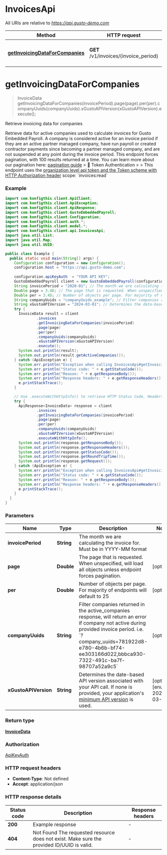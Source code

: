# InvoicesApi

All URIs are relative to *https://api.gusto-demo.com*

| Method | HTTP request | Description |
|------------- | ------------- | -------------|
| [**getInvoicingDataForCompanies**](InvoicesApi.md#getInvoicingDataForCompanies) | **GET** /v1/invoices/{invoice_period} | Retrieve invoicing data for companies |


<a name="getInvoicingDataForCompanies"></a>
# **getInvoicingDataForCompanies**
> InvoiceData getInvoicingDataForCompanies(invoicePeriod).page(page).per(per).companyUuids(companyUuids).xGustoAPIVersion(xGustoAPIVersion).execute();

Retrieve invoicing data for companies

Retrieve data for active companies used to calculate invoices for Gusto Embedded Payroll. A company is considered active for an invoice period if they are an active partner managed company, have run payroll or created contractor payments since becoming a partner managed company, and are not suspended at any point during the invoice period.  This endpoint forces pagination, with 100 results returned at a time. You can learn more about our pagination here: [pagination guide](https://docs.gusto.com/embedded-payroll/docs/pagination)   &gt; 📘 Token Authentication &gt; &gt; This endpoint uses the [organization level api token and the Token scheme with HTTP Authorization header](https://docs.gusto.com/embedded-payroll/docs/authentication#retrieving-access-tokens)  scope: &#x60;invoices:read&#x60;

### Example
```java
import com.konfigthis.client.ApiClient;
import com.konfigthis.client.ApiException;
import com.konfigthis.client.ApiResponse;
import com.konfigthis.client.GustoEmbeddedPayroll;
import com.konfigthis.client.Configuration;
import com.konfigthis.client.auth.*;
import com.konfigthis.client.model.*;
import com.konfigthis.client.api.InvoicesApi;
import java.util.List;
import java.util.Map;
import java.util.UUID;

public class Example {
  public static void main(String[] args) {
    Configuration configuration = new Configuration();
    configuration.host = "https://api.gusto-demo.com";
    
    configuration.apiKeyAuth  = "YOUR API KEY";
    GustoEmbeddedPayroll client = new GustoEmbeddedPayroll(configuration);
    String invoicePeriod = "2020-01"; // The month we are calculating the invoice for. Must be in YYYY-MM format
    Double page = 3.4D; // The page that is requested. When unspecified, will load all objects unless endpoint forces pagination.
    Double per = 3.4D; // Number of objects per page. For majority of endpoints will default to 25
    String companyUuids = "companyUuids_example"; // Filter companies returned in the active_companies response, will return an error if company not active during provided invoice period. i.e. `?company_uuids=781922d8-e780-4b6b-bf74-ee303166d022,bbbca930-7322-491c-ba7f-98707a52a9c5`
    String xGustoAPIVersion = "2024-03-01"; // Determines the date-based API version associated with your API call. If none is provided, your application's [minimum API version](https://docs.gusto.com/embedded-payroll/docs/api-versioning#minimum-api-version) is used.
    try {
      InvoiceData result = client
              .invoices
              .getInvoicingDataForCompanies(invoicePeriod)
              .page(page)
              .per(per)
              .companyUuids(companyUuids)
              .xGustoAPIVersion(xGustoAPIVersion)
              .execute();
      System.out.println(result);
      System.out.println(result.getActiveCompanies());
    } catch (ApiException e) {
      System.err.println("Exception when calling InvoicesApi#getInvoicingDataForCompanies");
      System.err.println("Status code: " + e.getStatusCode());
      System.err.println("Reason: " + e.getResponseBody());
      System.err.println("Response headers: " + e.getResponseHeaders());
      e.printStackTrace();
    }

    // Use .executeWithHttpInfo() to retrieve HTTP Status Code, Headers and Request
    try {
      ApiResponse<InvoiceData> response = client
              .invoices
              .getInvoicingDataForCompanies(invoicePeriod)
              .page(page)
              .per(per)
              .companyUuids(companyUuids)
              .xGustoAPIVersion(xGustoAPIVersion)
              .executeWithHttpInfo();
      System.out.println(response.getResponseBody());
      System.out.println(response.getResponseHeaders());
      System.out.println(response.getStatusCode());
      System.out.println(response.getRoundTripTime());
      System.out.println(response.getRequest());
    } catch (ApiException e) {
      System.err.println("Exception when calling InvoicesApi#getInvoicingDataForCompanies");
      System.err.println("Status code: " + e.getStatusCode());
      System.err.println("Reason: " + e.getResponseBody());
      System.err.println("Response headers: " + e.getResponseHeaders());
      e.printStackTrace();
    }
  }
}

```

### Parameters

| Name | Type | Description  | Notes |
|------------- | ------------- | ------------- | -------------|
| **invoicePeriod** | **String**| The month we are calculating the invoice for. Must be in YYYY-MM format | |
| **page** | **Double**| The page that is requested. When unspecified, will load all objects unless endpoint forces pagination. | [optional] |
| **per** | **Double**| Number of objects per page. For majority of endpoints will default to 25 | [optional] |
| **companyUuids** | **String**| Filter companies returned in the active_companies response, will return an error if company not active during provided invoice period. i.e. &#x60;?company_uuids&#x3D;781922d8-e780-4b6b-bf74-ee303166d022,bbbca930-7322-491c-ba7f-98707a52a9c5&#x60; | [optional] |
| **xGustoAPIVersion** | **String**| Determines the date-based API version associated with your API call. If none is provided, your application&#39;s [minimum API version](https://docs.gusto.com/embedded-payroll/docs/api-versioning#minimum-api-version) is used. | [optional] [enum: 2024-03-01] |

### Return type

[**InvoiceData**](InvoiceData.md)

### Authorization

[ApiKeyAuth](../README.md#ApiKeyAuth)

### HTTP request headers

 - **Content-Type**: Not defined
 - **Accept**: application/json

### HTTP response details
| Status code | Description | Response headers |
|-------------|-------------|------------------|
| **200** | Example response |  -  |
| **404** | Not Found     The requested resource does not exist. Make sure the provided ID/UUID is valid.  |  -  |

